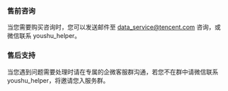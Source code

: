 ﻿### 售前咨询
当您需要购买咨询时，您可以发送邮件至 data_service@tencent.com 咨询，或微信联系 youshu_helper。
### 售后支持
当您遇到问题需要处理时请在专属的企微客服群沟通，若您不在群中请微信联系 youshu_helper，将邀请您入服务群。

